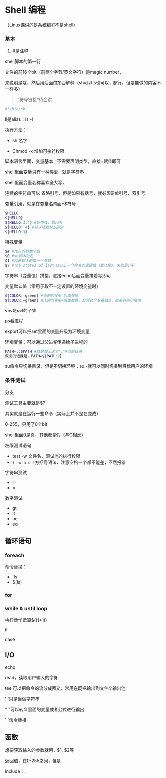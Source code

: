 # Shell 编程

（Linux课讲的是系统编程不是shell）



### 基本

1. \#是注释



shell脚本的第一行



文件的前16个bit（前两个字节/英文字符）是magic number，

来说明是啥，然后用后面的东西解释（sh可以ls也可以，都行，但是能做的内容不一样多）





> ”符号链接“待会讲



```sh
#!/bin/sh


```



ll是alias：ls -l



执行方法：

- sh 名字

- Chmod -x 增加可执行权限

  



脚本语言里面，变量基本上不需要声明类型，直接=赋值即可

shell里面变量只有一种类型，就是字符串

shell里面变量名称喜欢全大写，



连续的字符串可以 省略引号，但是如果有括号，就必须要单引号、双引号



变量引用，就是在变量名前面+\$符号

```sh
$HELLO
${HELLO}
${HELLO:3:4} #完整版，取3到4
${HELLO::4} #可以随意缺省部分
${HELLO:3}
```



特殊变量

```sh
$# #传入的参数个数
$0 #sh脚本的名
$1 #就是输入的第一个参数
$? #The status of last CMD上一个命令的返回值（成功是0，失败是1等）
```



字符串（变量值）拼接，直接echo后面变量挨着写即可



变量默认值（常用于取不一定设置的环境变量时）

```sh
${COLOR:-green} #无的时候用-后面替换
${COLOR:=green} #无的时候用=后面替换，且将这个变量赋值，如果有则不赋值
```



env是set的子集



ps看进程



export可以把set里面的变量升级为环境变量

环境变量：可以通过父进程传递给子进程的



```sh
PATH=.:$PATH #就是加上这个"."#当前目录
恢复的话就是，PATH=${PATH:2}
```



su命令只切换目录，但是不切换环境；su -就可以同时切换到目标用户的环境





### 条件测试

分支

测试工具主要就是\$?



其实就是在运行一些命令（实际上并不是在变成）

0-255，只用了8个bit



shell里面0是真，其他都是假（与C相反）



权限测试语句

- test -w 文件名，测试他的执行权限
- `[ -w a.c ]`方括号语法，注意空格一个都不能差，不然报错



字符串测试

- !=
- =



数字测试

- gt
- lt
- ne
- eq



## 循环语句

### foreach



命令替换：

- \`ls\`
- \$(ls)





### for





### while & until loop



执行数学运算$((1+1))





if



case







## I/O

echo

read，读取用户输入的字符





tee 可以把命令的流分成两叉，常用在既把输出到文件又输出他







' '只是当做字符串

" "可以转义里面的变量或者公式进行输出

\` \`命令替换





## 函数



想要获取输入的参数就用，\$1, \$2等

返回值，在0-255之间，但是



include：.
